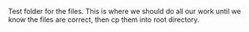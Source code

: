 Test folder for the files. This is where we should do all our work until we know
the files are correct, then cp them into root directory.
